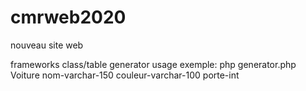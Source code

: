 # cmrweb2020
 nouveau site web

 frameworks class/table generator usage 
 exemple:
  php generator.php Voiture nom-varchar-150 couleur-varchar-100 porte-int

